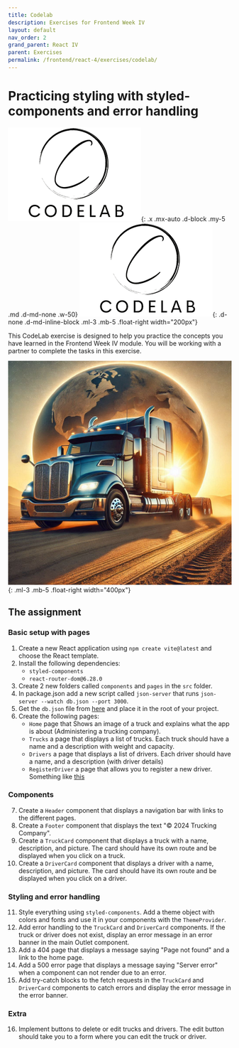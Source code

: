 ```yaml
---
title: Codelab 
description: Exercises for Frontend Week IV
layout: default
nav_order: 2
grand_parent: React IV
parent: Exercises
permalink: /frontend/react-4/exercises/codelab/
---
```


# Practicing styling with styled-components and error handling

![Codelab](./images/codelab.png){: .x .mx-auto .d-block .my-5 .md .d-md-none .w-50}
![Codelab](./images/codelab.png){: .d-none .d-md-inline-block .ml-3 .mb-5 .float-right width="200px"}

This CodeLab exercise is designed to help you practice the concepts you have learned in the Frontend Week IV module.
You will be working with a partner to complete the tasks in this exercise.

![Truck](./images/Truck.png){: .ml-3 .mb-5 .float-right width="400px"}

## The assignment

### Basic setup with pages

1. Create a new React application using `npm create vite@latest` and choose the React template.
2. Install the following dependencies:
   - `styled-components`
   - `react-router-dom@6.28.0`
3. Create 2 new folders called `components` and `pages` in the `src` folder.
4. In package.json add a new script called `json-server` that runs `json-server --watch db.json --port 3000`.
5. Get the `db.json` file from [here](https://gist.githubusercontent.com/Thomas-Hartmann/94381753fbe703ae0da350eaa63cd31d/raw/7560510b42bc8c0cfdf6b4a800b2080269f81601/db.json) and place it in the root of your project.
6. Create the following pages:
   - `Home` page that Shows an image of a truck and explains what the app is about (Administering a trucking company).
   - `Trucks` a page that displays a list of trucks. Each truck should have a name and a description with weight and capacity.
   - `Drivers` a page that displays a list of drivers. Each driver should have a name, and a description (with driver details)
   - `RegisterDriver` a page that allows you to register a new driver. Something like [this](https://gist.githubusercontent.com/Thomas-Hartmann/94381753fbe703ae0da350eaa63cd31d/raw/c55e1beb132b7725cd1b379ba3fc9590b31c5ba2/form)

### Components

7. Create a `Header` component that displays a navigation bar with links to the different pages.
8. Create a `Footer` component that displays the text "© 2024 Trucking Company".
9. Create a `TruckCard` component that displays a truck with a name, description, and picture. The card should have its own route and be displayed when you click on a truck.
10. Create a `DriverCard` component that displays a driver with a name, description, and picture. The card should have its own route and be displayed when you click on a driver.

### Styling and error handling

11. Style everything using `styled-components`. Add a theme object with colors and fonts and use it in your components with the `ThemeProvider`.
12. Add error handling to the `TruckCard` and `DriverCard` components. If the truck or driver does not exist, display an error message in an error banner in the main Outlet component.
13. Add a 404 page that displays a message saying "Page not found" and a link to the home page.
14. Add a 500 error page that displays a message saying "Server error" when a component can not render due to an error.
15. Add try-catch blocks to the fetch requests in the `TruckCard` and `DriverCard` components to catch errors and display the error message in the error banner.

### Extra

16. Implement buttons to delete or edit trucks and drivers. The edit button should take you to a form where you can edit the truck or driver.
